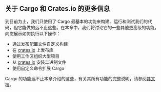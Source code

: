 ## 关于 Cargo 和 Crates.io 的更多信息

到目前为止，我们只使用了 Cargo 最基本的功能来构建、运行和测试我们的代码，但它能做的远不止这些。在本章中，我们将讨论它的一些其他更高级的功能，向您展示如何执行以下操作：

* 通过发布配置文件自定义构建
* 在 [crates.io](https://crates.io/) 上发布库
* 使用工作区组织大型项目
* 从 [crates.io](https://crates.io/) 安装二进制文件
* 使用自定义命令扩展 Cargo

Cargo 的功能远不止本章介绍的这些，有关其所有功能的完整说明，请参阅[其文档](https://doc.rust-lang.org/cargo/)。